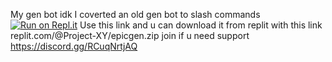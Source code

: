 My gen bot idk
I coverted an old gen bot to slash commands
[![Run on Repl.it](https://replit.com/@Project-XY/epicgen)](https://replit.com/@Project-XY/epicgen)
Use this link and u can download it from replit with this link replit.com/@Project-XY/epicgen.zip
join if u need support https://discord.gg/RCuqNrtjAQ
